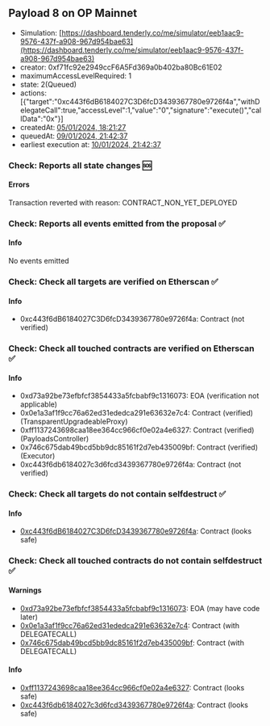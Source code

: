 ## Payload 8 on OP Mainnet

- Simulation: [https://dashboard.tenderly.co/me/simulator/eeb1aac9-9576-437f-a908-967d954bae63](https://dashboard.tenderly.co/me/simulator/eeb1aac9-9576-437f-a908-967d954bae63)
- creator: 0xf71fc92e2949ccF6A5Fd369a0b402ba80Bc61E02
- maximumAccessLevelRequired: 1
- state: 2(Queued)
- actions: [{"target":"0xc443f6dB6184027C3D6fcD3439367780e9726f4a","withDelegateCall":true,"accessLevel":1,"value":"0","signature":"execute()","callData":"0x"}]
- createdAt: [05/01/2024, 18:21:27](https://explorer.optimism.io/tx/0xa1f1449e62def2a11323b29e7f9413c212f5f2f0586c102d8c91327945ec5656)
- queuedAt: [09/01/2024, 21:42:37](https://explorer.optimism.io/tx/0x886919f96f3dba48ec4287b89b23e9710b9ed1084d539db0612aad9ab7647c88)
- earliest execution at: [10/01/2024, 21:42:37](https://www.epochconverter.com/countdown?q=1704922957)

### Check: Reports all state changes :sos:

#### Errors

Transaction reverted with reason: CONTRACT_NON_YET_DEPLOYED

### Check: Reports all events emitted from the proposal :white_check_mark:

#### Info

No events emitted

### Check: Check all targets are verified on Etherscan :white_check_mark:

#### Info

- 0xc443f6dB6184027C3D6fcD3439367780e9726f4a: Contract (not verified)

### Check: Check all touched contracts are verified on Etherscan :white_check_mark:

#### Info

- 0xd73a92be73efbfcf3854433a5fcbabf9c1316073: EOA (verification not applicable)
- 0x0e1a3af1f9cc76a62ed31ededca291e63632e7c4: Contract (verified) (TransparentUpgradeableProxy)
- 0xff1137243698caa18ee364cc966cf0e02a4e6327: Contract (verified) (PayloadsController)
- 0x746c675dab49bcd5bb9dc85161f2d7eb435009bf: Contract (verified) (Executor)
- 0xc443f6db6184027c3d6fcd3439367780e9726f4a: Contract (not verified)

### Check: Check all targets do not contain selfdestruct :white_check_mark:

#### Info

- [0xc443f6dB6184027C3D6fcD3439367780e9726f4a](https://explorer.optimism.io/address/0xc443f6dB6184027C3D6fcD3439367780e9726f4a): Contract (looks safe)

### Check: Check all touched contracts do not contain selfdestruct :white_check_mark:

#### Warnings

- [0xd73a92be73efbfcf3854433a5fcbabf9c1316073](https://explorer.optimism.io/address/0xd73a92be73efbfcf3854433a5fcbabf9c1316073): EOA (may have code later)
- [0x0e1a3af1f9cc76a62ed31ededca291e63632e7c4](https://explorer.optimism.io/address/0x0e1a3af1f9cc76a62ed31ededca291e63632e7c4): Contract (with DELEGATECALL)
- [0x746c675dab49bcd5bb9dc85161f2d7eb435009bf](https://explorer.optimism.io/address/0x746c675dab49bcd5bb9dc85161f2d7eb435009bf): Contract (with DELEGATECALL)

#### Info

- [0xff1137243698caa18ee364cc966cf0e02a4e6327](https://explorer.optimism.io/address/0xff1137243698caa18ee364cc966cf0e02a4e6327): Contract (looks safe)
- [0xc443f6db6184027c3d6fcd3439367780e9726f4a](https://explorer.optimism.io/address/0xc443f6db6184027c3d6fcd3439367780e9726f4a): Contract (looks safe)

